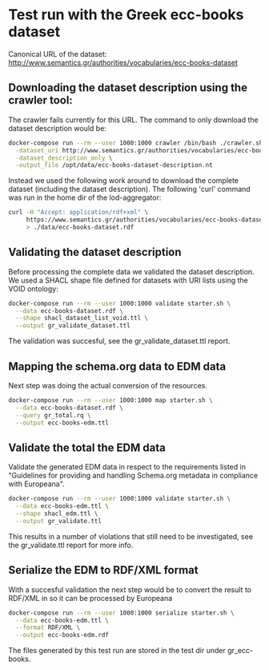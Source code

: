 # Test run with the Greek ecc-books dataset

Canonical URL of the dataset: http://www.semantics.gr/authorities/vocabularies/ecc-books-dataset 

## Downloading the dataset description using the crawler tool:

The crawler fails currently for this URL. The command to only download the dataset description would be:

```bash
docker-compose run --rm --user 1000:1000 crawler /bin/bash ./crawler.sh   \
  -dataset_uri http://www.semantics.gr/authorities/vocabularies/ecc-books-dataset  \
  -dataset_description_only \
  -output_file /opt/data/ecc-books-dataset-description.nt
```

Instead we used the following work around to download the complete dataset (including the dataset description).
The following 'curl' command was run in the home dir of the lod-aggregator:

```bash
curl -H "Accept: application/rdf+xml" \
     https://www.semantics.gr/authorities/vocabularies/ecc-books-dataset \
     > ./data/ecc-books-dataset.rdf
```

## Validating the dataset description

Before processing the complete data we validated the dataset description. We used a SHACL shape file defined for datasets with URI lists using the VOID ontology:  

```bash
docker-compose run --rm --user 1000:1000 validate starter.sh \
  --data ecc-books-dataset.rdf \
  --shape shacl_dataset_list_void.ttl \
  --output gr_validate_dataset.ttl
```

The validation was succesful, see the gr_validate_dataset.ttl report.


## Mapping the schema.org data to EDM data

Next step was doing the actual conversion of the resources.

```bash
docker-compose run --rm --user 1000:1000 map starter.sh \
  --data ecc-books-dataset.rdf \
  --query gr_total.rq \
  --output ecc-books-edm.ttl
```

## Validate the total the EDM data

Validate the generated EDM data in respect to the requirements listed in "Guidelines for providing and handling Schema.org metadata in compliance with Europeana".

```bash
docker-compose run --rm --user 1000:1000 validate starter.sh \
  --data ecc-books-edm.ttl \
  --shape shacl_edm.ttl \
  --output gr_validate.ttl
```

This results in a number of violations that still need to be investigated, see the gr_validate.ttl report for more info.

## Serialize the EDM to RDF/XML format

With a succesful validation the next step would be to convert the result to RDF/XML in so it can be processed by Europeana

```bash
docker-compose run --rm --user 1000:1000 serialize starter.sh \
  --data ecc-books-edm.ttl \
  --format RDF/XML \
  --output ecc-books-edm.rdf
```

The files generated by this test run are stored in the test dir under gr_ecc-books.
